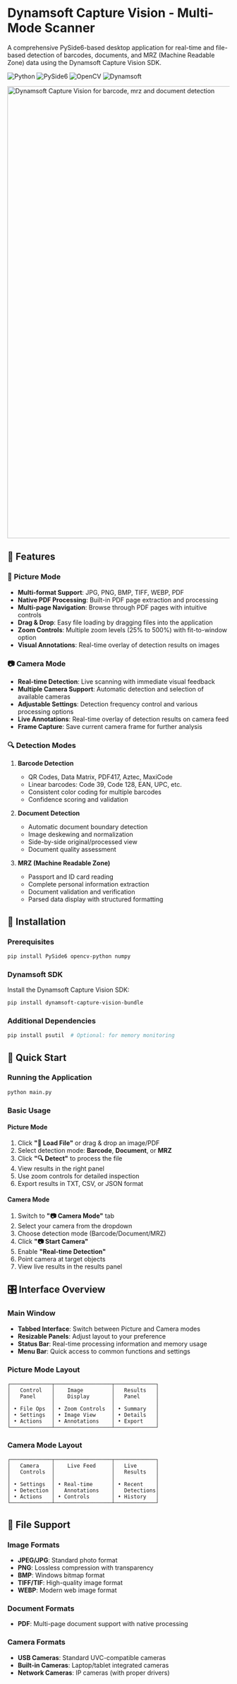 # Dynamsoft Capture Vision - Multi-Mode Scanner

A comprehensive PySide6-based desktop application for real-time and file-based detection of barcodes, documents, and MRZ (Machine Readable Zone) data using the Dynamsoft Capture Vision SDK.

![Python](https://img.shields.io/badge/Python-3.8+-blue.svg)
![PySide6](https://img.shields.io/badge/PySide6-Qt6-green.svg)
![OpenCV](https://img.shields.io/badge/OpenCV-4.x-red.svg)
![Dynamsoft](https://img.shields.io/badge/Dynamsoft-SDK-orange.svg)

<img width="1590" height="1024" alt="Dynamsoft Capture Vision for barcode, mrz and document detection" src="https://github.com/user-attachments/assets/eddc931c-8313-4161-8364-e24507fe04c1" />

## 🌟 Features

### 📁 **Picture Mode**
- **Multi-format Support**: JPG, PNG, BMP, TIFF, WEBP, PDF
- **Native PDF Processing**: Built-in PDF page extraction and processing
- **Multi-page Navigation**: Browse through PDF pages with intuitive controls
- **Drag & Drop**: Easy file loading by dragging files into the application
- **Zoom Controls**: Multiple zoom levels (25% to 500%) with fit-to-window option
- **Visual Annotations**: Real-time overlay of detection results on images

### 📷 **Camera Mode**
- **Real-time Detection**: Live scanning with immediate visual feedback
- **Multiple Camera Support**: Automatic detection and selection of available cameras
- **Adjustable Settings**: Detection frequency control and various processing options
- **Live Annotations**: Real-time overlay of detection results on camera feed
- **Frame Capture**: Save current camera frame for further analysis

### 🔍 **Detection Modes**
1. **Barcode Detection**
   - QR Codes, Data Matrix, PDF417, Aztec, MaxiCode
   - Linear barcodes: Code 39, Code 128, EAN, UPC, etc.
   - Consistent color coding for multiple barcodes
   - Confidence scoring and validation

2. **Document Detection**
   - Automatic document boundary detection
   - Image deskewing and normalization
   - Side-by-side original/processed view
   - Document quality assessment

3. **MRZ (Machine Readable Zone)**
   - Passport and ID card reading
   - Complete personal information extraction
   - Document validation and verification
   - Parsed data display with structured formatting

## 🚀 Installation

### Prerequisites
```bash
pip install PySide6 opencv-python numpy
```

### Dynamsoft SDK
Install the Dynamsoft Capture Vision SDK:
```bash
pip install dynamsoft-capture-vision-bundle
```

### Additional Dependencies
```bash
pip install psutil  # Optional: for memory monitoring
```

## 🏁 Quick Start

### Running the Application
```bash
python main.py
```

### Basic Usage

#### Picture Mode
1. Click **"📂 Load File"** or drag & drop an image/PDF
2. Select detection mode: **Barcode**, **Document**, or **MRZ**
3. Click **"🔍 Detect"** to process the file
4. View results in the right panel
5. Use zoom controls for detailed inspection
6. Export results in TXT, CSV, or JSON format

#### Camera Mode
1. Switch to **"📷 Camera Mode"** tab
2. Select your camera from the dropdown
3. Choose detection mode (Barcode/Document/MRZ)
4. Click **"📷 Start Camera"**
5. Enable **"Real-time Detection"**
6. Point camera at target objects
7. View live results in the results panel

## 🎛️ Interface Overview

### Main Window
- **Tabbed Interface**: Switch between Picture and Camera modes
- **Resizable Panels**: Adjust layout to your preference
- **Status Bar**: Real-time processing information and memory usage
- **Menu Bar**: Quick access to common functions and settings

### Picture Mode Layout
```
┌─────────────┬──────────────────┬─────────────┐
│   Control   │    Image         │   Results   │
│   Panel     │    Display       │   Panel     │
│             │                  │             │
│ • File Ops  │ • Zoom Controls  │ • Summary   │
│ • Settings  │ • Image View     │ • Details   │
│ • Actions   │ • Annotations    │ • Export    │
└─────────────┴──────────────────┴─────────────┘
```

### Camera Mode Layout
```
┌─────────────┬──────────────────┬─────────────┐
│   Camera    │    Live Feed     │   Live      │
│   Controls  │                  │   Results   │
│             │                  │             │
│ • Settings  │ • Real-time      │ • Recent    │
│ • Detection │   Annotations    │   Detections│
│ • Actions   │ • Controls       │ • History   │
└─────────────┴──────────────────┴─────────────┘
```


## 📝 File Support

### Image Formats
- **JPEG/JPG**: Standard photo format
- **PNG**: Lossless compression with transparency
- **BMP**: Windows bitmap format
- **TIFF/TIF**: High-quality image format
- **WEBP**: Modern web image format

### Document Formats
- **PDF**: Multi-page document support with native processing

### Camera Formats
- **USB Cameras**: Standard UVC-compatible cameras
- **Built-in Cameras**: Laptop/tablet integrated cameras
- **Network Cameras**: IP cameras (with proper drivers)
